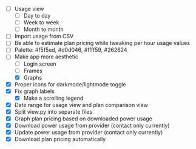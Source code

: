 -   [ ] Usage view
    -   [ ] Day to day
    -   [ ] Week to week
    -   [ ] Month to month
-   [ ] Import usage from CSV
-   [ ] Be able to estimate plan pricing while tweaking per hour usage values
-   [ ] Palette: #f5f5ed, #d0d046, #ffff59, #262624
-   [ ] Make app more aesthetic
    -   [ ] Login screen
    -   [ ] Frames
    -   [x] Graphs
-   [x] Proper icons for darkmode/lightmode toggle
-   [x] Fix graph labels
    -   [x] Make a scrolling legend
-   [x] Date range for usage view and plan comparison view
-   [x] Split view.py into separate files
-   [x] Graph plan pricing based on downloaded power usage
-   [x] Download power usage from provider (contact only currently)
-   [x] Update power usage from provider (contact only currently)
-   [x] Download plan pricing automatically

